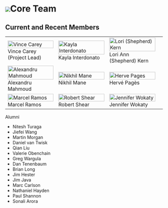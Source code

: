 # ![](/images/icons/magnifier.gif)Core Team

## Current and Recent Members

<table width="100%">
  <tr>
    <td width="33%">
      <img src="/images/coreTeamPic/VinceCarey.png"
           width="100%" alt="Vince Carey" title="Vince Carey"/>
      <br>Vince Carey (Project Lead)
    </td>
    <td width="33%">
      <img src="/images/coreTeamPic/KaylaInterdonato.png"
           width="100%" alt="Kayla Interdonato" title="Kayla Interdonato"/>
      <br>Kayla Interdonato
    </td>
    <td width="33%">
      <img src="/images/coreTeamPic/LoriShepherd.png"
           width="100%" alt="Lori (Shepherd) Kern" title="Lori (Shepherd) Kern"/>
      <br>Lori Ann (Shepherd) Kern
    </td>
  </tr>

  <tr>
    <td width="33%">
      <img src="/images/coreTeamPic/AlexMahmoud.png"
           width="100%" alt="Alexandru Mahmoud" title="Alexandru Mahmoud"/>
      <br>Alexandru Mahmoud
    </td>
     <td width="33%">
      <img src="/images/coreTeamPic/NikhilMane.png"
           width="100%" alt="Nikhil Mane" title="Nikhil Mane"/>
      <br>Nikhil Mane
    </td>
    <td width="33%">
      <img src="/images/coreTeamPic/HervePages.png"
           width="100%" alt="Herve Pages" title="Herve Pages"/>
      <br>Herv&eacute; Pag&egrave;s
    </td>
  </tr>
  <tr>
    <td width="33%">
      <img src="/images/coreTeamPic/MarcelRamos.png"
           width="100%" alt="Marcel Ramos" title="Marcel Ramos"/>
      <br>Marcel Ramos
    </td>
    <td width="33%">
      <img src="/images/coreTeamPic/RobertShear.png"
           width="100%" alt="Robert Shear" title="Robert Shear"/>
      <br>Robert Shear
    </td>
    <td width="33%">
      <img src="/images/cab/placeholder.png"
           width="100%" alt="Jennifer Wokaty" title="Jennifer Wokaty"/>
      <br>Jennifer Wokaty
    </td>
    <td width="33%">
    </td>
  </tr>
</table>

Alumni

* Nitesh Turaga
* Jiefei Wang
* Martin Morgan
* Daniel van Twisk
* Qian Liu
* Valerie Obenchain
* Greg Wargula
* Dan Tenenbaum
* Brian Long
* Jim Hester
* Jim Java
* Marc Carlson
* Nathaniel Hayden
* Paul Shannon
* Sonali Arora

